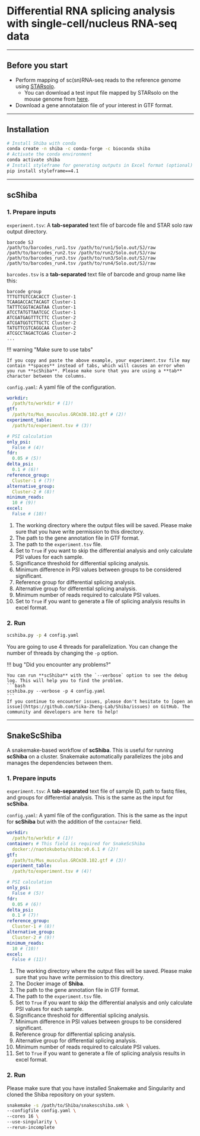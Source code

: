 # Differential RNA splicing analysis with single-cell/nucleus RNA-seq data

---

## Before you start

- Perform mapping of sc(sn)RNA-seq reads to the reference genome using [STARsolo](https://github.com/alexdobin/STAR/blob/master/docs/STARsolo.md).
    - You can download a test input file mapped by STARsolo on the mouse genome from [here](https://zenodo.org/records/14976391).
- Download a gene annotataion file of your interest in GTF format.

---

## Installation

``` bash
# Install Shiba with conda
conda create -n shiba -c conda-forge -c bioconda shiba
# Activate the conda environment
conda activate shiba
# Install styleframe for generating outputs in Excel format (optional)
pip install styleframe==4.1
```

---

## scShiba

### 1. Prepare inputs

`experiment.tsv`: A **tab-separated** text file of barcode file and STAR solo raw output directory.

``` text
barcode SJ
/path/to/barcodes_run1.tsv /path/to/run1/Solo.out/SJ/raw
/path/to/barcodes_run2.tsv /path/to/run2/Solo.out/SJ/raw
/path/to/barcodes_run3.tsv /path/to/run3/Solo.out/SJ/raw
/path/to/barcodes_run4.tsv /path/to/run4/Solo.out/SJ/raw
```

`barcodes.tsv` is a **tab-separated** text file of barcode and group name like this:

``` text
barcode group
TTTGTTGTCCACACCT Cluster-1
TCAAGACCACTACAGT Cluster-1
TATTTCGGTACAGTAA Cluster-1
ATCCTATGTTAATCGC Cluster-1
ATCGATGAGTTTCTTC Cluster-2
ATCGATGGTCTTGCTC Cluster-2
TATGTTCGTCAGGCAA Cluster-2
ATCGCCTAGACTCGAG Cluster-2
...
```

!!! warning "Make sure to use tabs"

    If you copy and paste the above example, your experiment.tsv file may contain **spaces** instead of tabs, which will causes an error when you run **scShiba**. Please make sure that you are using a **tab** character between the columns.

`config.yaml`: A yaml file of the configuration.

``` yaml
workdir:
  /path/to/workdir # (1)!
gtf:
  /path/to/Mus_musculus.GRCm38.102.gtf # (2)!
experiment_table:
  /path/to/experiment.tsv # (3)!

# PSI calculation
only_psi:
  False # (4)!
fdr:
  0.05 # (5)!
delta_psi:
  0.1 # (6)!
reference_group:
  Cluster-1 # (7)!
alternative_group:
  Cluster-2 # (8)!
minimum_reads:
  10 # (9)!
excel:
  False # (10)!
```

1. The working directory where the output files will be saved. Please make sure that you have write permission to this directory.
2. The path to the gene annotation file in GTF format.
3. The path to the `experiment.tsv` file.
4. Set to `True` if you want to skip the differential analysis and only calculate PSI values for each sample.
5. Significance threshold for differential splicing analysis.
6. Minimum difference in PSI values between groups to be considered significant.
7. Reference group for differential splicing analysis.
8. Alternative group for differential splicing analysis.
9. Minimum number of reads required to calculate PSI values.
10. Set to `True` if you want to generate a file of splicing analysis results in excel format.

### 2. Run

``` bash
scshiba.py -p 4 config.yaml
```

You are going to use 4 threads for parallelization. You can change the number of threads by changing the `-p` option.

!!! bug "Did you encounter any problems?"

	You can run **scShiba** with the `--verbose` option to see the debug log. This will help you to find the problem.
	```bash
	scshiba.py --verbose -p 4 config.yaml
	```
	If you continue to encounter issues, please don't hesitate to [open an issue](https://github.com/Sika-Zheng-Lab/Shiba/issues) on GitHub. The community and developers are here to help!

---

## SnakeScShiba

A snakemake-based workflow of **scShiba**. This is useful for running **scShiba** on a cluster. Snakemake automatically parallelizes the jobs and manages the dependencies between them.

### 1. Prepare inputs

`experiment.tsv`: A **tab-separated** text file of sample ID, path to fastq files, and groups for differential analysis. This is the same as the input for **scShiba**.

`config.yaml`: A yaml file of the configuration. This is the same as the input for **scShiba** but with the addition of the `container` field.

``` yaml
workdir:
  /path/to/workdir # (1)!
container: # This field is required for SnakeScShiba
  docker://naotokubota/shiba:v0.6.1 # (2)!
gtf:
  /path/to/Mus_musculus.GRCm38.102.gtf # (3)!
experiment_table:
  /path/to/experiment.tsv # (4)!

# PSI calculation
only_psi:
  False # (5)!
fdr:
  0.05 # (6)!
delta_psi:
  0.1 # (7)!
reference_group:
  Cluster-1 # (8)!
alternative_group:
  Cluster-2 # (9)!
minimum_reads:
  10 # (10)!
excel:
  False # (11)!
```

1. The working directory where the output files will be saved. Please make sure that you have write permission to this directory.
2. The Docker image of **Shiba**.
3. The path to the gene annotation file in GTF format.
4. The path to the `experiment.tsv` file.
5. Set to `True` if you want to skip the differential analysis and only calculate PSI values for each sample.
6. Significance threshold for differential splicing analysis.
7. Minimum difference in PSI values between groups to be considered significant.
8. Reference group for differential splicing analysis.
9. Alternative group for differential splicing analysis.
10. Minimum number of reads required to calculate PSI values.
11. Set to `True` if you want to generate a file of splicing analysis results in excel format.

### 2. Run

Please make sure that you have installed Snakemake and Singularity and cloned the Shiba repository on your system.

``` bash
snakemake -s /path/to/Shiba/snakescshiba.smk \
--configfile config.yaml \
--cores 16 \
--use-singularity \
--rerun-incomplete
```
